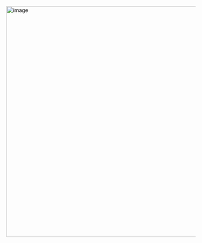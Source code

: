 <img width="614" alt="image" src="https://user-images.githubusercontent.com/113409861/236700320-2f5fc604-82e6-46cf-bac8-be71202343e4.png">
